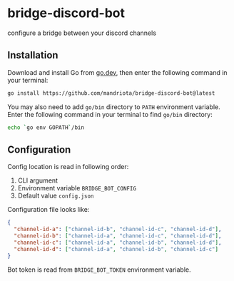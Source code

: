 # bridge-discord-bot
configure a bridge between your discord channels

## Installation

Download and install Go from [go.dev](https://go.dev), then enter the following command in your terminal:
```sh
go install https://github.com/mandriota/bridge-discord-bot@latest
```

You may also need to add `go/bin` directory to `PATH` environment variable.
Enter the following command in your terminal to find `go/bin` directory:
```sh
echo `go env GOPATH`/bin
```

## Configuration
Config location is read in following order:
1. CLI argument
2. Environment variable `BRIDGE_BOT_CONFIG`
3. Default value `config.json`

Configuration file looks like:
```json
{
  "channel-id-a": ["channel-id-b", "channel-id-c", "channel-id-d"],
  "channel-id-b": ["channel-id-a", "channel-id-c", "channel-id-d"],
  "channel-id-c": ["channel-id-a", "channel-id-b", "channel-id-d"],
  "channel-id-d": ["channel-id-a", "channel-id-b", "channel-id-c"]
}
```

Bot token is read from `BRIDGE_BOT_TOKEN` environment variable.

